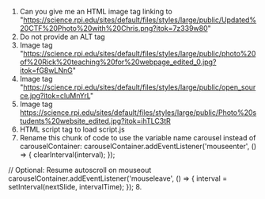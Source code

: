 1. Can you give me an HTML image tag linking to "https://science.rpi.edu/sites/default/files/styles/large/public/Updated%20CTF%20Photo%20with%20Chris.png?itok=7z339w80"
2. Do not provide an ALT tag
3. Image tag "https://science.rpi.edu/sites/default/files/styles/large/public/photo%20of%20Rick%20teaching%20for%20webpage_edited_0.jpg?itok=fG8wLNnG"
4. Image tag "https://science.rpi.edu/sites/default/files/styles/large/public/open_source.jpg?itok=cluMnYrL"
5. Image tag https://science.rpi.edu/sites/default/files/styles/large/public/Photo%20students%20website_edited.jpg?itok=ihTLC3tR
6. HTML script tag to load script.js 
7. Rename this chunk of code to use the variable name carousel instead of carouselContainer:
carouselContainer.addEventListener('mouseenter', () => {
  clearInterval(interval);
});

// Optional: Resume autoscroll on mouseout
carouselContainer.addEventListener('mouseleave', () => {
  interval = setInterval(nextSlide, intervalTime);
});
8. 